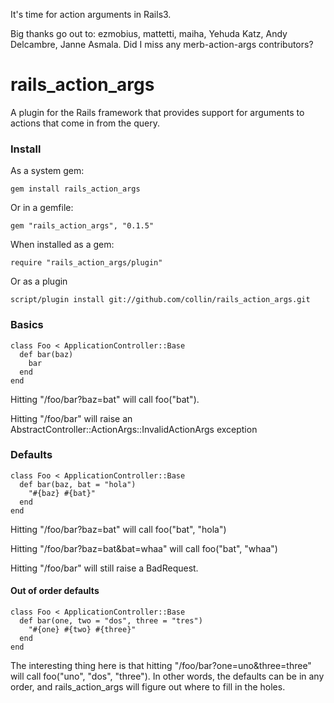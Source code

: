 It's time for action arguments in Rails3.

Big thanks go out to: ezmobius, mattetti, maiha, Yehuda Katz, Andy Delcambre, Janne Asmala. Did I miss any merb-action-args contributors?

# rails_action_args

A plugin for the Rails framework that provides support for arguments to actions that 
come in from the query.

### Install

As a system gem:

    gem install rails_action_args
    
Or in a gemfile:

    gem "rails_action_args", "0.1.5"

When installed as a gem:

    require "rails_action_args/plugin"

Or as a plugin
    
    script/plugin install git://github.com/collin/rails_action_args.git

### Basics

    class Foo < ApplicationController::Base
      def bar(baz)
        bar
      end
    end

Hitting "/foo/bar?baz=bat" will call foo("bat").

Hitting "/foo/bar" will raise an AbstractController::ActionArgs::InvalidActionArgs exception

### Defaults

    class Foo < ApplicationController::Base
      def bar(baz, bat = "hola")
        "#{baz} #{bat}"
      end
    end

Hitting "/foo/bar?baz=bat" will call foo("bat", "hola")

Hitting "/foo/bar?baz=bat&bat=whaa" will call foo("bat", "whaa")

Hitting "/foo/bar" will still raise a BadRequest.

#### Out of order defaults

    class Foo < ApplicationController::Base
      def bar(one, two = "dos", three = "tres")
        "#{one} #{two} #{three}"
      end
    end

The interesting thing here is that hitting "/foo/bar?one=uno&three=three" will call
foo("uno", "dos", "three"). In other words, the defaults can be in any order, and 
rails_action_args will figure out where to fill in the holes.

